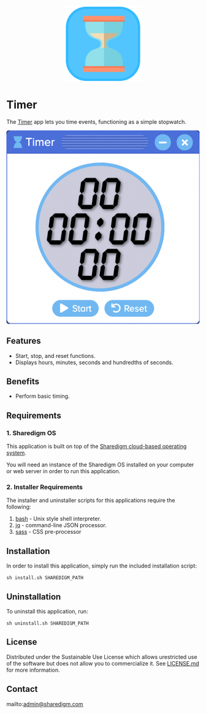 <p align="center" style="text-align:center">
	<img src="images/icons/logo.svg" width="200">
</p>

# Timer

The [Timer](https://www.sharedigm.com/#apps/timer) app lets you time events, functioning as a simple stopwatch.

<p align="center" style="text-align:center">
	<img src="images/info/timer.png" width="720" style="border-radius:6px" />
</p>

## Features

- Start, stop, and reset functions.
- Displays hours, minutes, seconds and hundredths of seconds.

## Benefits

- Perform basic timing.

## Requirements

### 1. Sharedigm OS

This application is built on top of the [Sharedigm cloud-based operating system](https://github.com/Sharedigm/SharedigmOS).

You will need an instance of the Sharedigm OS installed on your computer or web server in order to run this application.

### 2. Installer Requirements

The installer and uninstaller scripts for this applications require the following:

1. [bash](https://en.wikipedia.org/wiki/Bash_(Unix_shell)) - Unix style shell interpreter. 
2. [jq](https://jqlang.github.io/jq/) - command-line JSON processor. 
2. [sass](https://sass-lang.com) - CSS pre-processor

## Installation

In order to install this application, simply run the included installation script:

```
sh install.sh SHAREDIGM_PATH
```

## Uninstallation

To uninstall this application, run:

```
sh uninstall.sh SHAREDIGM_PATH
```

<!-- LICENSE -->
## License

Distributed under the Sustainable Use License which allows urestricted use of the software but does not allow you to commercialize it. See [LICENSE.md](LICENSE.md) for more information.

<!-- CONTACT -->
## Contact

mailto:admin@sharedigm.com